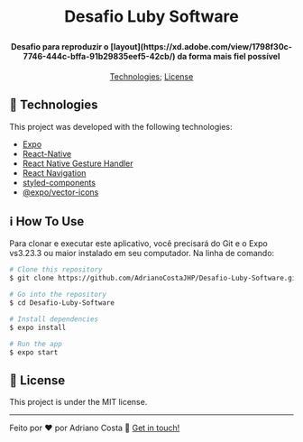 
<h1 align="center">
<p>Desafio Luby Software</p>
</h1>

<h4 align="center">
    Desafio para reproduzir o [layout](https://xd.adobe.com/view/1798f30c-7746-444c-bffa-91b29835eef5-42cb/) da forma mais fiel possível 
</h4>

<p align="center">
  <a href="#technologies">Technologies</a>;
  <a href="#memo-license">License</a>
</p>


## :rocket: Technologies
This project was developed  with the following technologies:

-  [Expo](https://expo.io/)
-  [React-Native](https://facebook.github.io/react-native/)
-  [React Native Gesture Handler](https://kmagiera.github.io/react-native-gesture-handler/)
-  [React Navigation](https://reactnavigation.org/)
-  [styled-components](https://www.styled-components.com/)
-  [@expo/vector-icons](https://expo.github.io/vector-icons/)

## :information_source: How To Use

Para clonar e executar este aplicativo, você precisará do Git e o Expo vs3.23.3 ou maior instalado em seu computador. Na linha de comando:

```bash
# Clone this repository
$ git clone https://github.com/AdrianoCostaJHP/Desafio-Luby-Software.git

# Go into the repository
$ cd Desafio-Luby-Software

# Install dependencies
$ expo install

# Run the app 
$ expo start
```

## :memo: License

This project is under the MIT license.

---

Feito por ♥ por Adriano Costa :wave: [Get in touch!](https://www.linkedin.com/in/adriano-costa-101395141/)
